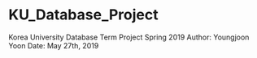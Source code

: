 # KU_Database_Project
Korea University Database Term Project
Spring 2019
Author: Youngjoon Yoon
Date: May 27th, 2019
